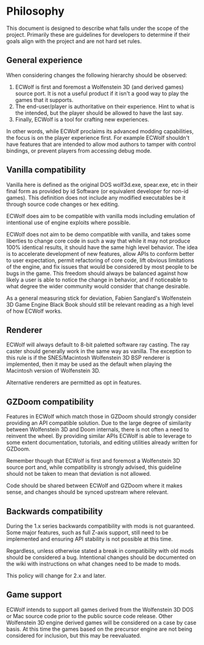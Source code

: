 Philosophy
==========

This document is designed to describe what falls under the scope of the project. Primarily these are guidelines for developers to determine if their goals align with the project and are not hard set rules.

General experience
------------------

When considering changes the following hierarchy should be observed:

1. ECWolf is first and foremost a Wolfenstein 3D (and derived games) source port. It is not a useful product if it isn't a good way to play the games that it supports.
2. The end-user/player is authoritative on their experience. Hint to what is the intended, but the player should be allowed to have the last say.
3. Finally, ECWolf is a tool for crafting new experiences.

In other words, while ECWolf proclaims its advanced modding capabilities, the focus is on the player experience first. For example ECWolf shouldn't have features that are intended to allow mod authors to tamper with control bindings, or prevent players from accessing debug mode.

Vanilla compatibility
---------------------

Vanilla here is defined as the original DOS wolf3d.exe, spear.exe, etc in their final form as provided by id Software (or equivalent developer for non-id games). This definition does not include any modified executables be it through source code changes or hex
editing.

ECWolf does aim to be compatible with vanilla mods including emulation of intentional use of engine exploits where possible.

ECWolf does not aim to be demo compatible with vanilla, and takes some liberties to change core code in such a way that while it may not produce 100% identical results, it should have the same high level behavior. The idea is to accelerate development of new features, allow APIs to conform better to user expectation, permit refactoring of core code, lift obvious limitations of the engine, and fix issues that would be considered by most people to be bugs in the game. This freedom should always be balanced against how likely a user is able to notice the change in behavior, and if noticeable to what degree the wider community would consider that change desirable.

As a general measuring stick for deviation, Fabien Sanglard's Wolfenstein 3D Game Engine Black Book should still be relevant reading as a high level of how ECWolf works.

Renderer
--------

ECWolf will always default to 8-bit paletted software ray casting. The ray caster should generally work in the same way as vanilla. The exception to this rule is if the SNES/Macintosh Wolfenstein 3D BSP renderer is implemented, then it may be used as the default when playing the Macintosh version of Wolfenstein 3D.

Alternative renderers are permitted as opt in features.

GZDoom compatibility
--------------------

Features in ECWolf which match those in GZDoom should strongly consider providing an API compatible solution. Due to the large degree of similarity between Wolfenstein 3D and Doom internals, there is not often a need to reinvent the wheel. By providing similar APIs ECWolf is able to leverage to some extent documentation, tutorials, and editing utilities already written for GZDoom.

Remember though that ECWolf is first and foremost a Wolfenstein 3D source port and, while compatibility is strongly advised, this guideline should not be taken to mean that deviation is not allowed.

Code should be shared between ECWolf and GZDoom where it makes sense, and changes should be synced upstream where relevant.

Backwards compatibility
-----------------------

During the 1.x series backwards compatibility with mods is not guaranteed. Some major features, such as full Z-axis support, still need to be implemented and ensuring API stability is not possible at this time.

Regardless, unless otherwise stated a break in compatibility with old mods should be considered a bug. Intentional changes should be documented on the wiki with instructions on what changes need to be made to mods.

This policy will change for 2.x and later.

Game support
------------

ECWolf intends to support all games derived from the Wolfenstein 3D DOS or Mac source code prior to the public source code release. Other Wolfenstein 3D engine derived games will be considered on a case by case basis. At this time the games based on the precursor engine are not being considered for inclusion, but this may be reevaluated.
